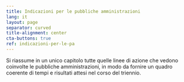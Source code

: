 ```yaml
---
title: Indicazioni per le pubbliche amministrazioni
lang: it
layout: page
separator: curved
title-alignment: center
cta-buttons: true
ref: indicazioni-per-le-pa
---
```

Si riassume in un unico capitolo tutte quelle linee di azione che vedono
coinvolte le pubbliche amministrazioni, in modo da fornire un quadro coerente di
tempi e risultati attesi nel corso del triennio.
